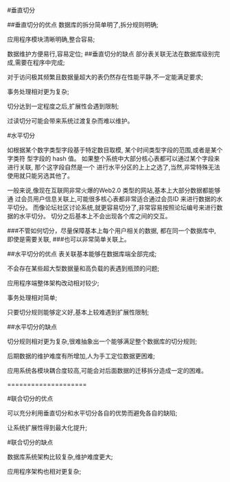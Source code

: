 #垂直切分

##垂直切分的优点
数据库的拆分简单明了,拆分规则明确;

应用程序模块清晰明确,整合容易;

数据维护方便易行,容易定位;
##垂直切分的缺点
部分表关联无法在数据库级别完成,需要在程序中完成;

对于访问极其频繁且数据量超大的表仍然存在性能平静,不一定能满足要求; 

事务处理相对更为复杂;

切分达到一定程度之后,扩展性会遇到限制;

过读切分可能会带来系统过渡复杂而难以维护。


#水平切分

如根据某个数字类型字段基于特定数目取模, 某个时间类型字段的范围,或者是某个字类符 型字段的 hash 值。
如果整个系统中大部分核心表都可以通过某个字段来进行关联, 那个这字段自然是一个
进行水平分区的上上之选了,当然,非常特殊无法使用就只能另选其他了。

一般来说,像现在互联网非常火爆的Web2.0 类型的网站,基本上大部分数据都能够通
过会员用户信息关联上,可能很多核心表都非常适合通过会员ID 来进行数据的水平切分。
而像论坛社区讨论系统,就更容易切分了,非常容易按照论坛编号来进行数据的水平切分。
切分之后基本上不会出现各个库之间的交互。


###不管如何切分，尽量保障基本上每个用户相关的数据, 都在同一个数据库中, 即使是需要关联,
###也可以非常简单关联上。


##水平切分的优点
表关联基本能够在数据库端全部完成;

不会存在某些超大型数据量和高负载的表遇到瓶颈的问题; 

应用程序端整体架构改动相对较少;

事务处理相对简单;

只要切分规则能够定义好,基本上较难遇到扩展性限制;

##水平切分的缺点

切分规则相对更为复杂,很难抽象出一个能够满足整个数据库的切分规则; 

后期数据的维护难度有所增加,人为手工定位数据更困难;

应用系统各模块耦合度较高,可能会对后面数据的迁移拆分造成一定的困难。

====================

#联合切分的优点

可以充分利用垂直切分和水平切分各自的优势而避免各自的缺陷; 

让系统扩展性得到最大化提升;

#联合切分的缺点

数据库系统架构比较复杂,维护难度更大;

应用程序架构也相对更复杂;

